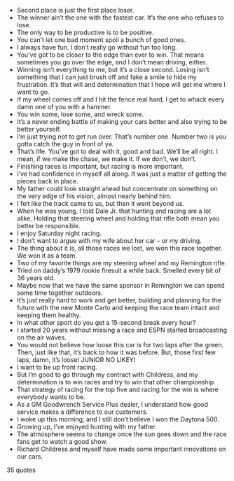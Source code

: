  - Second place is just the first place loser.
 - The winner ain’t the one with the fastest car. It’s the one who refuses to lose.
 - The only way to be productive is to be positive.
 - You can’t let one bad moment spoil a bunch of good ones.
 - I always have fun. I don’t really go without fun too long.
 - You’ve got to be closer to the edge than ever to win. That means sometimes you go over the edge, and I don’t mean driving, either.
 - Winning isn’t everything to me, but it’s a close second. Losing isn’t something that I can just brush off and fake a smile to hide my frustration. It’s that will and determination that I hope will get me where I want to go.
 - If my wheel comes off and I hit the fence real hard, I get to whack every damn one of you with a hammer.
 - You win some, lose some, and wreck some.
 - It’s a never ending battle of making your cars better and also trying to be better yourself.
 - I’m just trying not to get run over. That’s number one. Number two is you gotta catch the guy in front of ya.
 - That’s life. You’ve got to deal with it, good and bad. We’ll be all right. I mean, if we make the chase, we make it. If we don’t, we don’t.
 - Finishing races is important, but racing is more important.
 - I’ve had confidence in myself all along. It was just a matter of getting the pieces back in place.
 - My father could look straight ahead but concentrate on something on the very edge of his vision, almost nearly behind him.
 - I felt like the track came to us, but then it went beyond us.
 - When he was young, I told Dale Jr. that hunting and racing are a lot alike. Holding that steering wheel and holding that rifle both mean you better be responsible.
 - I enjoy Saturday night racing.
 - I don’t want to argue with my wife about her car – or my driving.
 - The thing about it is, all those races we lost, we won this race together. We won it as a team.
 - Two of my favorite things are my steering wheel and my Remington rifle.
 - Tried on daddy’s 1979 rookie firesuit a while back. Smelled every bit of 36 years old.
 - Maybe now that we have the same sponsor in Remington we can spend some time together outdoors.
 - It’s just really hard to work and get better, building and planning for the future with the new Monte Carlo and keeping the race team intact and keeping them healthy.
 - In what other sport do you get a 15-second break every hour?
 - I started 20 years without missing a race and ESPN started broadcasting on the air waves.
 - You would not believe how loose this car is for two laps after the green. Then, just like that, it’s back to how it was before. But, those first few laps, damn, it’s loose! JUNIOR NO LIKEY!
 - I want to be up front racing.
 - But I’m good to go through my contract with Childress, and my determination is to win races and try to win that other championship.
 - That strategy of racing for the top five and racing for the win is where everybody wants to be.
 - As a GM Goodwrench Service Plus dealer, I understand how good service makes a difference to our customers.
 - I woke up this morning, and I still don’t believe I won the Daytona 500.
 - Growing up, I’ve enjoyed hunting with my father.
 - The atmosphere seems to change once the sun goes down and the race fans get to watch a good show.
 - Richard Childress and myself have made some important innovations on our cars.

35 quotes